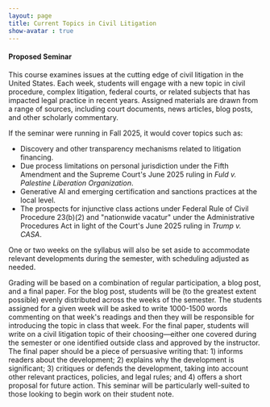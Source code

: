 ```yaml
---
layout: page
title: Current Topics in Civil Litigation
show-avatar : true
---
```


<h4>Proposed Seminar</h4>
This course examines issues at the cutting edge of civil litigation in the United States. Each week, students will engage with a new topic in civil procedure, complex litigation, federal courts, or related subjects that has impacted legal practice in recent years. Assigned materials are drawn from a range of sources, including court documents, news articles, blog posts, and other scholarly commentary. 

If the seminar were running in Fall 2025, it would cover topics such as:
<ul>
	<li>Discovery and other transparency mechanisms related to litigation financing.</li>
	<li>Due process limitations on personal jurisdiction under the Fifth Amendment and the Supreme Court's June 2025 ruling in <i>Fuld v. Palestine Liberation Organization</i>.</li>
	<li>Generative AI and emerging certification and sanctions practices at the local level.</li>
	<li>The prospects for injunctive class actions under Federal Rule of Civil Procedure 23(b)(2) and "nationwide vacatur" under the Administrative Procedures Act in light of the Court's June 2025 ruling in <i>Trump v. CASA</i>.</li>
</ul>

One or two weeks on the syllabus will also be set aside to accommodate relevant developments during the semester, with scheduling adjusted as needed. 

Grading will be based on a combination of regular participation, a blog post, and a final paper. For the blog post, students will be (to the greatest extent possible) evenly distributed across the weeks of the semester. The students assigned for a given week will be asked to write 1000-1500 words commenting on that week's readings and then they will be responsible for introducing the topic in class that week. For the final paper, students will write on a civil litigation topic of their choosing—either one covered during the semester or one identified outside class and approved by the instructor. The final paper should be a piece of persuasive writing that: 1) informs readers about the development; 2) explains why the development is significant; 3) critiques or defends the development, taking into account other relevant practices, policies, and legal rules; and 4) offers a short proposal for future action. This seminar will be particularly well-suited to those looking to begin work on their student note.
